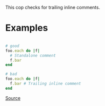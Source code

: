 
This cop checks for trailing inline comments.

# Examples

```ruby

# good
foo.each do |f|
  # Standalone comment
  f.bar
end

# bad
foo.each do |f|
  f.bar # Trailing inline comment
end
```

[Source](http://www.rubydoc.info/gems/rubocop/RuboCop/Cop/Style/InlineComment)